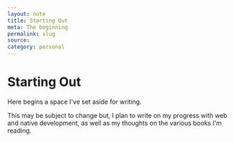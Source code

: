 ```yaml
---
layout: note
title: Starting Out
meta: The beginning
permalink: slug
source:
category: personal
---
```


# Starting Out

Here begins a space I've set aside for writing.

This may be subject to change but, I plan to write on my progress with web and native development, as well as my thoughts on the various books I'm reading.
